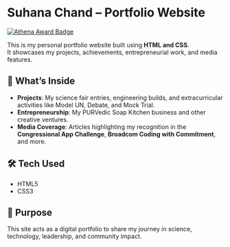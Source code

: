 # Suhana Chand – Portfolio Website  
[![Athena Award Badge](https://img.shields.io/endpoint?url=https%3A%2F%2Faward.athena.hackclub.com%2Fapi%2Fbadge)](https://award.athena.hackclub.com?utm_source=readme)

This is my personal portfolio website built using **HTML and CSS**.  
It showcases my projects, achievements, entrepreneurial work, and media features.  

## 🌟 What’s Inside  
- **Projects**: My science fair entries, engineering builds, and extracurricular activities like Model UN, Debate, and Mock Trial.  
- **Entrepreneurship**: My PURVedic Soap Kitchen business and other creative ventures.  
- **Media Coverage**: Articles highlighting my recognition in the **Congressional App Challenge**, **Broadcom Coding with Commitment**, and more.  

## 🛠️ Tech Used  
- HTML5  
- CSS3  

## 🎯 Purpose  
This site acts as a digital portfolio to share my journey in science, technology, leadership, and community impact.  

